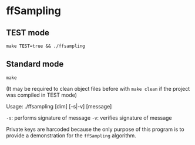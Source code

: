 # ffSampling

## TEST mode

`make TEST=true && ./ffsampling`

## Standard mode

`make`

(It may be required to clean object files before with `make clean` if the project was compiled in TEST mode)

Usage: ./ffsampling [dim] [-s|-v] [message]

`-s`: performs signature of message
`-v`: verifies signature of message

Private keys are harcoded because the only purpose of this program is to provide a demonstration for the `ffSampling` algorithm.
